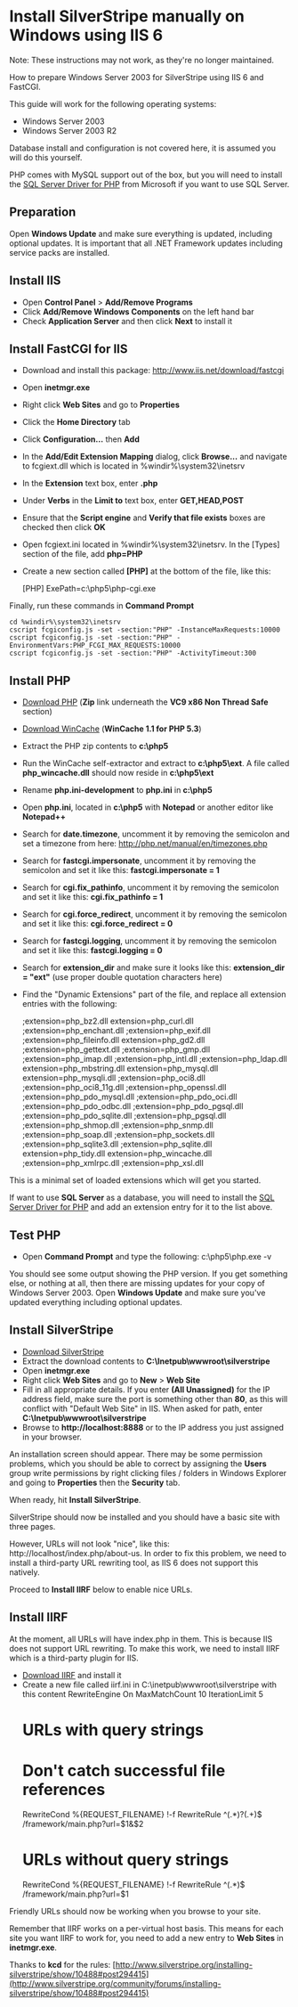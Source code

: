 # Install SilverStripe manually on Windows using IIS 6

<div class="warning" markdown="1">Note: These instructions may not work, as they're no longer maintained.</div>

How to prepare Windows Server 2003 for SilverStripe using IIS 6 and FastCGI.

This guide will work for the following operating systems:

  * Windows Server 2003
  * Windows Server 2003 R2

Database install and configuration is not covered here, it is assumed you will do this yourself.

PHP comes with MySQL support out of the box, but you will need to install the [SQL Server Driver for PHP](http://www.microsoft.com/downloads/en/details.aspx?displaylang=en&FamilyID=80e44913-24b4-4113-8807-caae6cf2ca05)
from Microsoft if you want to use SQL Server.

## Preparation

Open **Windows Update** and make sure everything is updated, including optional updates. It is important that all .NET Framework updates including service packs are installed.

## Install IIS

  - Open **Control Panel** > **Add/Remove Programs** 
  - Click **Add/Remove Windows Components** on the left hand bar
  - Check **Application Server** and then click **Next** to install it

## Install FastCGI for IIS

  - Download and install this package: http://www.iis.net/download/fastcgi
  - Open **inetmgr.exe**
  - Right click **Web Sites** and go to **Properties**
  - Click the **Home Directory** tab
  - Click **Configuration...** then **Add**
  - In the **Add/Edit Extension Mapping** dialog, click **Browse...** and navigate to fcgiext.dll which is located in %windir%\system32\inetsrv
  - In the **Extension** text box, enter **.php**
  - Under **Verbs** in the **Limit to** text box, enter **GET,HEAD,POST**
  - Ensure that the **Script engine** and **Verify that file exists** boxes are checked then click **OK**
  - Open fcgiext.ini located in %windir%\system32\inetsrv. In the [Types] section of the file, add **php=PHP**
  - Create a new section called **[PHP]** at the bottom of the file, like this:

	[PHP]
	ExePath=c:\php5\php-cgi.exe

Finally, run these commands in **Command Prompt**

	cd %windir%\system32\inetsrv
	cscript fcgiconfig.js -set -section:"PHP" -InstanceMaxRequests:10000
	cscript fcgiconfig.js -set -section:"PHP" -EnvironmentVars:PHP_FCGI_MAX_REQUESTS:10000
	cscript fcgiconfig.js -set -section:"PHP" -ActivityTimeout:300

## Install PHP

  - [Download PHP](http://windows.php.net/download) (**Zip** link underneath the **VC9 x86 Non Thread Safe** section)
  - [Download WinCache](http://www.iis.net/download/WinCacheForPHP) (**WinCache 1.1 for PHP 5.3**)
  - Extract the PHP zip contents to **c:\php5**
  - Run the WinCache self-extractor and extract to **c:\php5\ext**. A file called **php_wincache.dll** should now reside in **c:\php5\ext**
  - Rename **php.ini-development** to **php.ini** in **c:\php5**
  - Open **php.ini**, located in **c:\php5** with **Notepad** or another editor like **Notepad++**
  - Search for **date.timezone**, uncomment it by removing the semicolon and set a timezone from here: http://php.net/manual/en/timezones.php
  - Search for **fastcgi.impersonate**, uncomment it by removing the semicolon and set it like this: **fastcgi.impersonate = 1**
  - Search for **cgi.fix_pathinfo**, uncomment it by removing the semicolon and set it like this: **cgi.fix_pathinfo = 1**
  - Search for **cgi.force_redirect**, uncomment it by removing the semicolon and set it like this: **cgi.force_redirect = 0**
  - Search for **fastcgi.logging**, uncomment it by removing the semicolon and set it like this: **fastcgi.logging = 0**
  - Search for **extension_dir** and make sure it looks like this: **extension_dir = "ext"** (use proper double quotation characters here)
  - Find the "Dynamic Extensions" part of the file, and replace all extension entries with the following:

	;extension=php_bz2.dll
	extension=php_curl.dll
	;extension=php_enchant.dll
	;extension=php_exif.dll
	;extension=php_fileinfo.dll
	extension=php_gd2.dll
	;extension=php_gettext.dll
	;extension=php_gmp.dll
	;extension=php_imap.dll
	;extension=php_intl.dll
	;extension=php_ldap.dll
	extension=php_mbstring.dll
	extension=php_mysql.dll
	extension=php_mysqli.dll
	;extension=php_oci8.dll
	;extension=php_oci8_11g.dll
	;extension=php_openssl.dll
	;extension=php_pdo_mysql.dll
	;extension=php_pdo_oci.dll
	;extension=php_pdo_odbc.dll
	;extension=php_pdo_pgsql.dll
	;extension=php_pdo_sqlite.dll
	;extension=php_pgsql.dll
	;extension=php_shmop.dll
	;extension=php_snmp.dll
	;extension=php_soap.dll
	;extension=php_sockets.dll
	;extension=php_sqlite3.dll
	;extension=php_sqlite.dll
	extension=php_tidy.dll
	extension=php_wincache.dll
	;extension=php_xmlrpc.dll
	;extension=php_xsl.dll

This is a minimal set of loaded extensions which will get you started.

If want to use **SQL Server** as a database, you will need to install the [SQL Server Driver for PHP](http://www.microsoft.com/downloads/en/details.aspx?displaylang=en&FamilyID=80e44913-24b4-4113-8807-caae6cf2ca05) and add an extension entry for it to the list above.

## Test PHP

  - Open **Command Prompt** and type the following:
	c:\php5\php.exe -v

You should see some output showing the PHP version. If you get something else, or nothing at all, then there are missing updates for your copy of Windows Server 2003. Open **Windows Update** and make sure you've updated everything including optional updates.

## Install SilverStripe

  - [Download SilverStripe](http://www.silverstripe.org/software/downloads/)
  - Extract the download contents to **C:\Inetpub\wwwroot\silverstripe**
  - Open **inetmgr.exe**
  - Right click **Web Sites** and go to **New** > **Web Site**
  - Fill in all appropriate details. If you enter **(All Unassigned)** for the IP address field, make sure the port is something other than **80**, as this will conflict with "Default Web Site" in IIS. When asked for path, enter **C:\Inetpub\wwwroot\silverstripe**
  - Browse to **http://localhost:8888** or to the IP address you just assigned in your browser.

An installation screen should appear. There may be some permission problems, which you should be able to correct by assigning the **Users** group write permissions by right clicking files / folders in Windows Explorer and going to **Properties** then the **Security** tab.

When ready, hit **Install SilverStripe**.

SilverStripe should now be installed and you should have a basic site with three pages.

However, URLs will not look "nice", like this: http://localhost/index.php/about-us. In order to fix this problem, we need to install a third-party URL rewriting tool, as IIS 6 does not support this natively.

Proceed to **Install IIRF** below to enable nice URLs.

## Install IIRF

At the moment, all URLs will have index.php in them. This is because IIS does not support URL rewriting. To make this work, we need to install IIRF which is a third-party plugin for IIS.

  - [Download IIRF](http://iirf.codeplex.com/releases/view/36814) and install it
  - Create a new file called iirf.ini in C:\inetpub\wwwroot\silverstripe with this content
	RewriteEngine On
	MaxMatchCount 10
	IterationLimit 5
	# URLs with query strings 
	# Don't catch successful file references 
	RewriteCond %{REQUEST_FILENAME} !-f 
	RewriteRule ^(.*)\?(.+)$ /framework/main.php?url=$1&$2
	# URLs without query strings 
	RewriteCond %{REQUEST_FILENAME} !-f 
	RewriteRule ^(.*)$ /framework/main.php?url=$1

Friendly URLs should now be working when you browse to your site.

Remember that IIRF works on a per-virtual host basis. This means for each site you want IIRF to work for, you need to add a new entry to **Web Sites** in **inetmgr.exe**.

Thanks to **kcd** for the rules: [http://www.silverstripe.org/installing-silverstripe/show/10488#post294415](http://www.silverstripe.org/community/forums/installing-silverstripe/show/10488#post294415)
